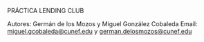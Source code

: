 PRÁCTICA LENDING CLUB

Autores: Germán de los Mozos y Miguel González Cobaleda
Email: miguel.gcobaleda@cunef.edu y german.delosmozos@cunef.edu